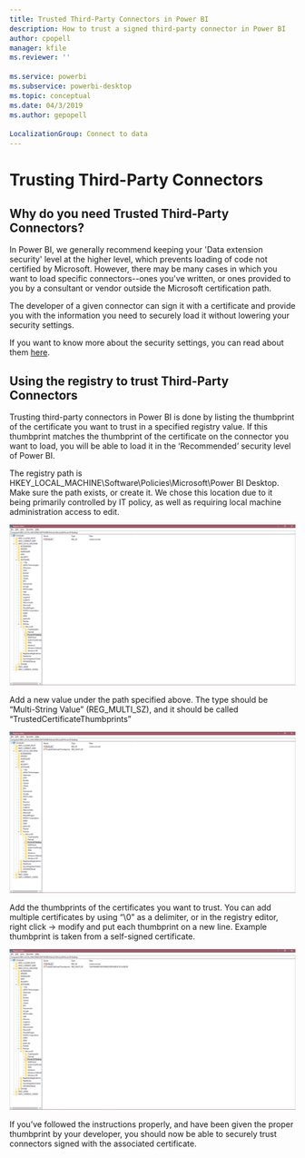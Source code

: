 ```yaml
---
title: Trusted Third-Party Connectors in Power BI
description: How to trust a signed third-party connector in Power BI
author: cpopell
manager: kfile
ms.reviewer: ''

ms.service: powerbi
ms.subservice: powerbi-desktop
ms.topic: conceptual
ms.date: 04/3/2019
ms.author: gepopell

LocalizationGroup: Connect to data
---
```

# Trusting Third-Party Connectors

## Why do you need Trusted Third-Party Connectors?

In Power BI, we generally recommend keeping your 'Data extension security' level at the higher level, which prevents loading of code not certified by Microsoft. However, there may be many cases in which you want to load specific connectors--ones you've written, or ones provided to you by a consultant or vendor outside the Microsoft certification path.

The developer of a given connector can sign it with a certificate and provide you with the information you need to securely load it without lowering your security settings.

If you want to know more about the security settings, you can read about them [here](https://docs.microsoft.com/power-bi/desktop-connector-extensibility).

## Using the registry to trust Third-Party Connectors

Trusting third-party connectors in Power BI is done by listing the thumbprint of the certificate you want to trust in a specified registry value. If this thumbprint matches the thumbprint of the certificate on the connector you want to load, you will be able to load it in the ‘Recommended’ security level of Power BI. 

The registry path is HKEY_LOCAL_MACHINE\Software\Policies\Microsoft\Power BI Desktop. Make sure the path exists, or create it. We chose this location due to it being primarily controlled by IT policy, as well as requiring local machine administration access to edit. 

![Power BI Desktop Registry with no trusted third-party keys set](media/desktop-trusted-third-party-connectors/desktoptrustedthird1.png)

Add a new value under the path specified above. The type should be “Multi-String Value” (REG_MULTI_SZ), and it should be called “TrustedCertificateThumbprints” 

![Power BI Desktop Registry with an entry for trusted third-party connectors but no keys](media/desktop-trusted-third-party-connectors/desktoptrustedthird2.png)

Add the thumbprints of the certificates you want to trust. You can add multiple certificates by using “\0” as a delimiter, or in the registry editor, right click -> modify and put each thumbprint on a new line. Example thumbprint is taken from a self-signed certificate. 

 ![Power BI Desktop Registry with a trusted third-party key set](media/desktop-trusted-third-party-connectors/desktoptrustedthird3.png)

If you’ve followed the instructions properly, and have been given the proper thumbprint by your developer, you should now be able to securely trust connectors signed with the associated certificate. 
